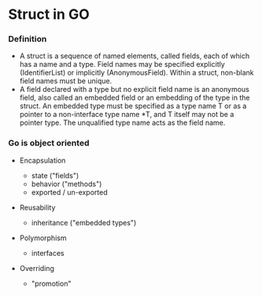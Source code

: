 # Struct in GO

### Definition

- A struct is a sequence of named elements, called fields, each
of which has a name and a type. Field names may be specified explicitly (IdentifierList) or implicitly (AnonymousField). Within a struct, non-blank field names must be unique.
- A field declared with a type but no explicit field name is an anonymous field, also called an embedded field or an embedding of the type in the struct. An embedded type must be specified as a type name T or as a pointer to a non-interface type name *T, and T itself may not be a pointer type. The unqualified type name acts as the field name.

### Go is object oriented




- Encapsulation
  - state ("fields")
  - behavior ("methods")
  - exported / un-exported

- Reusability
  - inheritance ("embedded types")

- Polymorphism
  - interfaces

- Overriding
  - "promotion"
